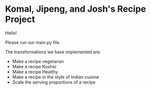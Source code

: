# Komal, Jipeng, and Josh's Recipe Project
Hello!

Please run our main.py file.

The transformations we have implemented are:

* Make a recipe vegetarian
* Make a recipe Kosher
* Make a recipe Healthy
* Make a recipe in the style of Indian cuisine
* Scale the serving proportions of a recipe

